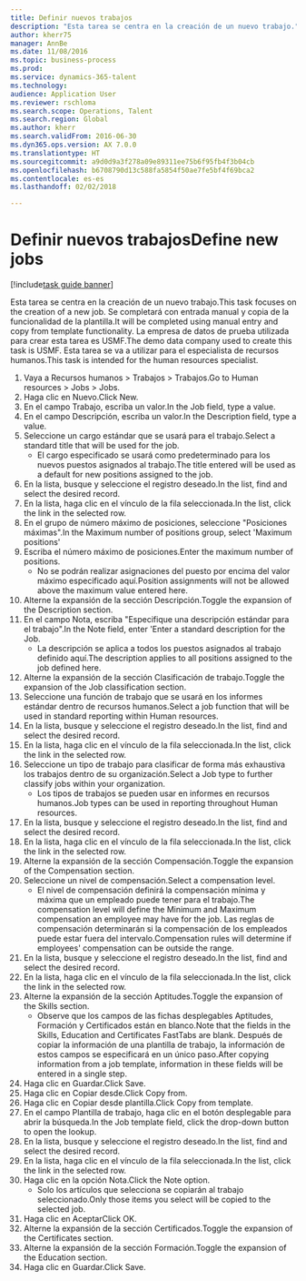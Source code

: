 ```yaml
--- 
title: Definir nuevos trabajos
description: "Esta tarea se centra en la creación de un nuevo trabajo."
author: kherr75
manager: AnnBe
ms.date: 11/08/2016
ms.topic: business-process
ms.prod: 
ms.service: dynamics-365-talent
ms.technology: 
audience: Application User
ms.reviewer: rschloma
ms.search.scope: Operations, Talent
ms.search.region: Global
ms.author: kherr
ms.search.validFrom: 2016-06-30
ms.dyn365.ops.version: AX 7.0.0
ms.translationtype: HT
ms.sourcegitcommit: a9d0d9a3f278a09e89311ee75b6f95fb4f3b04cb
ms.openlocfilehash: b6708790d13c588fa5854f50ae7fe5bf4f69bca2
ms.contentlocale: es-es
ms.lasthandoff: 02/02/2018

---
```

# <a name="define-new-jobs"></a><span data-ttu-id="87e82-103">Definir nuevos trabajos</span><span class="sxs-lookup"><span data-stu-id="87e82-103">Define new jobs</span></span>

[!include[task guide banner](../../includes/task-guide-banner.md)]

<span data-ttu-id="87e82-104">Esta tarea se centra en la creación de un nuevo trabajo.</span><span class="sxs-lookup"><span data-stu-id="87e82-104">This task focuses on the creation of a new job.</span></span> <span data-ttu-id="87e82-105">Se completará con entrada manual y copia de la funcionalidad de la plantilla.</span><span class="sxs-lookup"><span data-stu-id="87e82-105">It will be completed using manual entry and copy from template functionality.</span></span> <span data-ttu-id="87e82-106">La empresa de datos de prueba utilizada para crear esta tarea es USMF.</span><span class="sxs-lookup"><span data-stu-id="87e82-106">The demo data company used to create this task is USMF.</span></span> <span data-ttu-id="87e82-107">Esta tarea se va a utilizar para el especialista de recursos humanos.</span><span class="sxs-lookup"><span data-stu-id="87e82-107">This task is intended for the human resources specialist.</span></span>

1. <span data-ttu-id="87e82-108">Vaya a Recursos humanos > Trabajos > Trabajos.</span><span class="sxs-lookup"><span data-stu-id="87e82-108">Go to Human resources > Jobs > Jobs.</span></span>
2. <span data-ttu-id="87e82-109">Haga clic en Nuevo.</span><span class="sxs-lookup"><span data-stu-id="87e82-109">Click New.</span></span>
3. <span data-ttu-id="87e82-110">En el campo Trabajo, escriba un valor.</span><span class="sxs-lookup"><span data-stu-id="87e82-110">In the Job field, type a value.</span></span>
4. <span data-ttu-id="87e82-111">En el campo Descripción, escriba un valor.</span><span class="sxs-lookup"><span data-stu-id="87e82-111">In the Description field, type a value.</span></span>
5. <span data-ttu-id="87e82-112">Seleccione un cargo estándar que se usará para el trabajo.</span><span class="sxs-lookup"><span data-stu-id="87e82-112">Select a standard title that will be used for the job.</span></span> 
    * <span data-ttu-id="87e82-113">El cargo especificado se usará como predeterminado para los nuevos puestos asignados al trabajo.</span><span class="sxs-lookup"><span data-stu-id="87e82-113">The title entered will be used as a default for new positions assigned to the job.</span></span>  
6. <span data-ttu-id="87e82-114">En la lista, busque y seleccione el registro deseado.</span><span class="sxs-lookup"><span data-stu-id="87e82-114">In the list, find and select the desired record.</span></span>
7. <span data-ttu-id="87e82-115">En la lista, haga clic en el vínculo de la fila seleccionada.</span><span class="sxs-lookup"><span data-stu-id="87e82-115">In the list, click the link in the selected row.</span></span>
8. <span data-ttu-id="87e82-116">En el grupo de número máximo de posiciones, seleccione "Posiciones máximas".</span><span class="sxs-lookup"><span data-stu-id="87e82-116">In the Maximum number of positions group, select 'Maximum positions'</span></span>
9. <span data-ttu-id="87e82-117">Escriba el número máximo de posiciones.</span><span class="sxs-lookup"><span data-stu-id="87e82-117">Enter the maximum number of positions.</span></span> 
    * <span data-ttu-id="87e82-118">No se podrán realizar asignaciones del puesto por encima del valor máximo especificado aquí.</span><span class="sxs-lookup"><span data-stu-id="87e82-118">Position assignments will not be allowed above the maximum value entered here.</span></span>  
10. <span data-ttu-id="87e82-119">Alterne la expansión de la sección Descripción.</span><span class="sxs-lookup"><span data-stu-id="87e82-119">Toggle the expansion of the Description section.</span></span>
11. <span data-ttu-id="87e82-120">En el campo Nota, escriba "Especifique una descripción estándar para el trabajo".</span><span class="sxs-lookup"><span data-stu-id="87e82-120">In the Note field, enter 'Enter a standard description for the Job.</span></span>
    * <span data-ttu-id="87e82-121">La descripción se aplica a todos los puestos asignados al trabajo definido aquí.</span><span class="sxs-lookup"><span data-stu-id="87e82-121">The description applies to all positions assigned to the job defined here.</span></span>  
12. <span data-ttu-id="87e82-122">Alterne la expansión de la sección Clasificación de trabajo.</span><span class="sxs-lookup"><span data-stu-id="87e82-122">Toggle the expansion of the Job classification section.</span></span>
13. <span data-ttu-id="87e82-123">Seleccione una función de trabajo que se usará en los informes estándar dentro de recursos humanos.</span><span class="sxs-lookup"><span data-stu-id="87e82-123">Select a job function that will be used in standard reporting within Human resources.</span></span>
14. <span data-ttu-id="87e82-124">En la lista, busque y seleccione el registro deseado.</span><span class="sxs-lookup"><span data-stu-id="87e82-124">In the list, find and select the desired record.</span></span>
15. <span data-ttu-id="87e82-125">En la lista, haga clic en el vínculo de la fila seleccionada.</span><span class="sxs-lookup"><span data-stu-id="87e82-125">In the list, click the link in the selected row.</span></span>
16. <span data-ttu-id="87e82-126">Seleccione un tipo de trabajo para clasificar de forma más exhaustiva los trabajos dentro de su organización.</span><span class="sxs-lookup"><span data-stu-id="87e82-126">Select a Job type to further classify jobs within your organization.</span></span> 
    * <span data-ttu-id="87e82-127">Los tipos de trabajos se pueden usar en informes en recursos humanos.</span><span class="sxs-lookup"><span data-stu-id="87e82-127">Job types can be used in reporting throughout Human resources.</span></span>  
17. <span data-ttu-id="87e82-128">En la lista, busque y seleccione el registro deseado.</span><span class="sxs-lookup"><span data-stu-id="87e82-128">In the list, find and select the desired record.</span></span>
18. <span data-ttu-id="87e82-129">En la lista, haga clic en el vínculo de la fila seleccionada.</span><span class="sxs-lookup"><span data-stu-id="87e82-129">In the list, click the link in the selected row.</span></span>
19. <span data-ttu-id="87e82-130">Alterne la expansión de la sección Compensación.</span><span class="sxs-lookup"><span data-stu-id="87e82-130">Toggle the expansion of the Compensation section.</span></span>
20. <span data-ttu-id="87e82-131">Seleccione un nivel de compensación.</span><span class="sxs-lookup"><span data-stu-id="87e82-131">Select a compensation level.</span></span>
    * <span data-ttu-id="87e82-132">El nivel de compensación definirá la compensación mínima y máxima que un empleado puede tener para el trabajo.</span><span class="sxs-lookup"><span data-stu-id="87e82-132">The compensation level will define the Minimum and Maximum compensation an employee may have for the job.</span></span> <span data-ttu-id="87e82-133">Las reglas de compensación determinarán si la compensación de los empleados puede estar fuera del intervalo.</span><span class="sxs-lookup"><span data-stu-id="87e82-133">Compensation rules will determine if employees' compensation can be outside the range.</span></span>  
21. <span data-ttu-id="87e82-134">En la lista, busque y seleccione el registro deseado.</span><span class="sxs-lookup"><span data-stu-id="87e82-134">In the list, find and select the desired record.</span></span>
22. <span data-ttu-id="87e82-135">En la lista, haga clic en el vínculo de la fila seleccionada.</span><span class="sxs-lookup"><span data-stu-id="87e82-135">In the list, click the link in the selected row.</span></span>
23. <span data-ttu-id="87e82-136">Alterne la expansión de la sección Aptitudes.</span><span class="sxs-lookup"><span data-stu-id="87e82-136">Toggle the expansion of the Skills section.</span></span>
    * <span data-ttu-id="87e82-137">Observe que los campos de las fichas desplegables Aptitudes, Formación y Certificados están en blanco.</span><span class="sxs-lookup"><span data-stu-id="87e82-137">Note that the fields in the Skills, Education and Certificates FastTabs are blank.</span></span> <span data-ttu-id="87e82-138">Después de copiar la información de una plantilla de trabajo, la información de estos campos se especificará en un único paso.</span><span class="sxs-lookup"><span data-stu-id="87e82-138">After copying information from a job template, information in these fields will be entered in a single step.</span></span>   
24. <span data-ttu-id="87e82-139">Haga clic en Guardar.</span><span class="sxs-lookup"><span data-stu-id="87e82-139">Click Save.</span></span>
25. <span data-ttu-id="87e82-140">Haga clic en Copiar desde.</span><span class="sxs-lookup"><span data-stu-id="87e82-140">Click Copy from.</span></span>
26. <span data-ttu-id="87e82-141">Haga clic en Copiar desde plantilla.</span><span class="sxs-lookup"><span data-stu-id="87e82-141">Click Copy from template.</span></span>
27. <span data-ttu-id="87e82-142">En el campo Plantilla de trabajo, haga clic en el botón desplegable para abrir la búsqueda.</span><span class="sxs-lookup"><span data-stu-id="87e82-142">In the Job template field, click the drop-down button to open the lookup.</span></span>
28. <span data-ttu-id="87e82-143">En la lista, busque y seleccione el registro deseado.</span><span class="sxs-lookup"><span data-stu-id="87e82-143">In the list, find and select the desired record.</span></span>
29. <span data-ttu-id="87e82-144">En la lista, haga clic en el vínculo de la fila seleccionada.</span><span class="sxs-lookup"><span data-stu-id="87e82-144">In the list, click the link in the selected row.</span></span>
30. <span data-ttu-id="87e82-145">Haga clic en la opción Nota.</span><span class="sxs-lookup"><span data-stu-id="87e82-145">Click the Note option.</span></span>
    * <span data-ttu-id="87e82-146">Solo los artículos que selecciona se copiarán al trabajo seleccionado.</span><span class="sxs-lookup"><span data-stu-id="87e82-146">Only those items you select will be copied to the selected job.</span></span>    
31. <span data-ttu-id="87e82-147">Haga clic en Aceptar</span><span class="sxs-lookup"><span data-stu-id="87e82-147">Click OK.</span></span>
32. <span data-ttu-id="87e82-148">Alterne la expansión de la sección Certificados.</span><span class="sxs-lookup"><span data-stu-id="87e82-148">Toggle the expansion of the Certificates section.</span></span>
33. <span data-ttu-id="87e82-149">Alterne la expansión de la sección Formación.</span><span class="sxs-lookup"><span data-stu-id="87e82-149">Toggle the expansion of the Education section.</span></span>
34. <span data-ttu-id="87e82-150">Haga clic en Guardar.</span><span class="sxs-lookup"><span data-stu-id="87e82-150">Click Save.</span></span>


